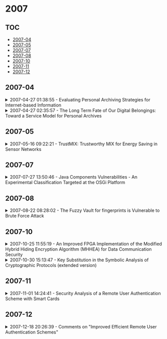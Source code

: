# 2007

## TOC

- [2007-04](#2007-04)
- [2007-05](#2007-05)
- [2007-07](#2007-07)
- [2007-08](#2007-08)
- [2007-10](#2007-10)
- [2007-11](#2007-11)
- [2007-12](#2007-12)

## 2007-04

<details>

<summary>2007-04-27 01:38:55 - Evaluating Personal Archiving Strategies for Internet-based Information</summary>

- *Catherine C. Marshall, Frank McCown, Michael L. Nelson*

- `0704.3647v1` - [abs](http://arxiv.org/abs/0704.3647v1) - [pdf](http://arxiv.org/pdf/0704.3647v1)

> Internet-based personal digital belongings present different vulnerabilities than locally stored materials. We use responses to a survey of people who have recovered lost websites, in combination with supplementary interviews, to paint a fuller picture of current curatorial strategies and practices. We examine the types of personal, topical, and commercial websites that respondents have lost and the reasons they have lost this potentially valuable material. We further explore what they have tried to recover and how the loss influences their subsequent practices. We found that curation of personal digital materials in online stores bears some striking similarities to the curation of similar materials stored locally in that study participants continue to archive personal assets by relying on a combination of benign neglect, sporadic backups, and unsystematic file replication. However, we have also identified issues specific to Internet-based material: how risk is spread by distributing the files among multiple servers and services; the circular reasoning participants use when they discuss the safety of their digital assets; and the types of online material that are particularly vulnerable to loss. The study reveals ways in which expectations of permanence and notification are violated and situations in which benign neglect has far greater consequences for the long-term fate of important digital assets.

</details>

<details>

<summary>2007-04-27 02:35:57 - The Long Term Fate of Our Digital Belongings: Toward a Service Model for Personal Archives</summary>

- *Catherine C. Marshall, Sara Bly, Francoise Brun-Cottan*

- `0704.3653v1` - [abs](http://arxiv.org/abs/0704.3653v1) - [pdf](http://arxiv.org/pdf/0704.3653v1)

> We conducted a preliminary field study to understand the current state of personal digital archiving in practice. Our aim is to design a service for the long-term storage, preservation, and access of digital belongings by examining how personal archiving needs intersect with existing and emerging archiving technologies, best practices, and policies. Our findings not only confirmed that experienced home computer users are creating, receiving, and finding an increasing number of digital belongings, but also that they have already lost irreplaceable digital artifacts such as photos, creative efforts, and records. Although participants reported strategies such as backup and file replication for digital safekeeping, they were seldom able to implement them consistently. Four central archiving themes emerged from the data: (1) people find it difficult to evaluate the worth of accumulated materials; (2) personal storage is highly distributed both on- and offline; (3) people are experiencing magnified curatorial problems associated with managing files in the aggregate, creating appropriate metadata, and migrating materials to maintainable formats; and (4) facilities for long-term access are not supported by the current desktop metaphor. Four environmental factors further complicate archiving in consumer settings: the pervasive influence of malware; consumer reliance on ad hoc IT providers; an accretion of minor system and registry inconsistencies; and strong consumer beliefs about the incorruptibility of digital forms, the reliability of digital technologies, and the social vulnerability of networked storage.

</details>


## 2007-05

<details>

<summary>2007-05-16 09:22:21 - TrustMIX: Trustworthy MIX for Energy Saving in Sensor Networks</summary>

- *Olivier Powell, Luminita Moraru, Jean-Marc Seigneur*

- `0705.2313v1` - [abs](http://arxiv.org/abs/0705.2313v1) - [pdf](http://arxiv.org/pdf/0705.2313v1)

> MIX has recently been proposed as a new sensor scheme with better energy management for data-gathering in Wireless Sensor Networks. However, it is not known how it performs when some of the sensors carry out sinkhole attacks. In this paper, we propose a variant of MIX with adjunct computational trust management to limit the impact of such sinkhole attacks. We evaluate how MIX resists sinkhole attacks with and without computational trust management. The main result of this paper is to find that MIX is very vulnerable to sinkhole attacks but that the adjunct trust management efficiently reduces the impact of such attacks while preserving the main feature of MIX: increased lifetime of the network.

</details>


## 2007-07

<details>

<summary>2007-07-27 13:50:46 - Java Components Vulnerabilities - An Experimental Classification Targeted at the OSGi Platform</summary>

- *Pierre Parrend, Stéphane Frénot*

- `0706.3812v3` - [abs](http://arxiv.org/abs/0706.3812v3) - [pdf](http://arxiv.org/pdf/0706.3812v3)

> The OSGi Platform finds a growing interest in two different applications domains: embedded systems, and applications servers. However, the security properties of this platform are hardly studied, which is likely to hinder its use in production systems. This is all the more important that the dynamic aspect of OSGi-based applications, that can be extended at runtime, make them vulnerable to malicious code injection. We therefore perform a systematic audit of the OSGi platform so as to build a vulnerability catalog that intends to reference OSGi Vulnerabilities originating in the Core Specification, and in behaviors related to the use of the Java language. Standard Services are not considered. To support this audit, a Semi-formal Vulnerability Pattern is defined, that enables to uniquely characterize fundamental properties for each vulnerability, to include verbose description in the pattern, to reference known security protections, and to track the implementation status of the proof-of-concept OSGi Bundles that exploit the vulnerability. Based on the analysis of the catalog, a robust OSGi Platform is built, and recommendations are made to enhance the OSGi Specifications.

</details>


## 2007-08

<details>

<summary>2007-08-22 08:28:02 - The Fuzzy Vault for fingerprints is Vulnerable to Brute Force Attack</summary>

- *Preda Mihailescu*

- `0708.2974v1` - [abs](http://arxiv.org/abs/0708.2974v1) - [pdf](http://arxiv.org/pdf/0708.2974v1)

> The \textit{fuzzy vault} approach is one of the best studied and well accepted ideas for binding cryptographic security into biometric authentication. The vault has been implemented in connection with fingerprint data by Uludag and Jain. We show that this instance of the vault is vulnerable to brute force attack. An interceptor of the vault data can recover both secret and template data using only generally affordable computational resources. Some possible alternatives are then discussed and it is suggested that cryptographic security may be preferable to the one - way function approach to biometric security.

</details>


## 2007-10

<details>

<summary>2007-10-25 11:55:19 - An Improved FPGA Implementation of the Modified Hybrid Hiding Encryption Algorithm (MHHEA) for Data Communication Security</summary>

- *Hala A. Farouk, Magdy Saeb*

- `0710.4800v1` - [abs](http://arxiv.org/abs/0710.4800v1) - [pdf](http://arxiv.org/pdf/0710.4800v1)

> The hybrid hiding encryption algorithm, as its name implies, embraces concepts from both steganography and cryptography. In this exertion, an improved micro-architecture Field Programmable Gate Array (FPGA) implementation of this algorithm is presented. This design overcomes the observed limitations of a previously-designed micro-architecture. These observed limitations are: no exploitation of the possibility of parallel bit replacement, and the fact that the input plaintext was encrypted serially, which caused a dependency between the throughput and the nature of the used secret key. This dependency can be viewed by some as vulnerability in the security of the implemented micro-architecture. The proposed modified micro-architecture is constructed using five basic modules. These modules are; the message cache, the message alignment module, the key cache, the comparator, and at last the encryption module. In this work, we provide comprehensive simulation and implementation results. These are: the timing diagrams, the post-implementation timing and routing reports, and finally the floor plan. Moreover, a detailed comparison with other FPGA implementations is made available and discussed.

</details>

<details>

<summary>2007-10-30 15:13:47 - Key Substitution in the Symbolic Analysis of Cryptographic Protocols (extended version)</summary>

- *Yannick Chevalier, Mounira Kourjieh*

- `0710.5674v1` - [abs](http://arxiv.org/abs/0710.5674v1) - [pdf](http://arxiv.org/pdf/0710.5674v1)

> Key substitution vulnerable signature schemes are signature schemes that permit an intruder, given a public verification key and a signed message, to compute a pair of signature and verification keys such that the message appears to be signed with the new signature key. A digital signature scheme is said to be vulnerable to destructive exclusive ownership property (DEO) If it is computationaly feasible for an intruder, given a public verification key and a pair of message and its valid signature relatively to the given public key, to compute a pair of signature and verification keys and a new message such that the given signature appears to be valid for the new message relatively to the new verification key. In this paper, we prove decidability of the insecurity problem of cryptographic protocols where the signature schemes employed in the concrete realisation have this two properties.

</details>


## 2007-11

<details>

<summary>2007-11-01 14:24:41 - Security Analysis of a Remote User Authentication Scheme with Smart Cards</summary>

- *Manoj Kumar*

- `0711.0128v1` - [abs](http://arxiv.org/abs/0711.0128v1) - [pdf](http://arxiv.org/pdf/0711.0128v1)

> Yoon et al. proposed a new efficient remote user authentication scheme using smart cards to solve the security problems of W. C. Ku and S. M. Chen scheme. This paper reviews Yoon et al. scheme and then proves that the password change phase of Yoon et al. scheme is still insecure. This paper also proves that the Yoon et al. is still vulnerable to parallel session attack.

</details>


## 2007-12

<details>

<summary>2007-12-18 20:26:39 - Comments on "Improved Efficient Remote User Authentication Schemes"</summary>

- *Manik Lal Das*

- `0712.3037v1` - [abs](http://arxiv.org/abs/0712.3037v1) - [pdf](http://arxiv.org/pdf/0712.3037v1)

> Recently, Tian et al presented an article, in which they discussed some security weaknesses of Yoon et al's scheme and subsequently proposed two ``improved'' schemes. In this paper, we show that the Tian et al's schemes are insecure and vulnerable than the Yoon et al's scheme.

</details>

